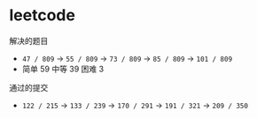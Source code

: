# leetcode

解决的题目
- `47 / 809` -> `55 / 809` -> `73 / 809` -> `85 / 809` -> `101 / 809`
- 简单 59 中等 39 困难 3

通过的提交
- `122 / 215` -> `133 / 239` -> `170 / 291` -> `191 / 321` -> `209 / 350`

